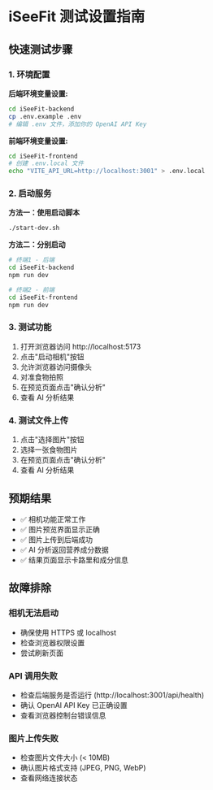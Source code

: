 # iSeeFit 测试设置指南

## 快速测试步骤

### 1. 环境配置

**后端环境变量设置:**
```bash
cd iSeeFit-backend
cp .env.example .env
# 编辑 .env 文件，添加你的 OpenAI API Key
```

**前端环境变量设置:**
```bash
cd iSeeFit-frontend
# 创建 .env.local 文件
echo "VITE_API_URL=http://localhost:3001" > .env.local
```

### 2. 启动服务

**方法一：使用启动脚本**
```bash
./start-dev.sh
```

**方法二：分别启动**
```bash
# 终端1 - 后端
cd iSeeFit-backend
npm run dev

# 终端2 - 前端  
cd iSeeFit-frontend
npm run dev
```

### 3. 测试功能

1. 打开浏览器访问 http://localhost:5173
2. 点击"启动相机"按钮
3. 允许浏览器访问摄像头
4. 对准食物拍照
5. 在预览页面点击"确认分析"
6. 查看 AI 分析结果

### 4. 测试文件上传

1. 点击"选择图片"按钮
2. 选择一张食物图片
3. 在预览页面点击"确认分析"
4. 查看 AI 分析结果

## 预期结果

- ✅ 相机功能正常工作
- ✅ 图片预览界面显示正确
- ✅ 图片上传到后端成功
- ✅ AI 分析返回营养成分数据
- ✅ 结果页面显示卡路里和成分信息

## 故障排除

### 相机无法启动
- 确保使用 HTTPS 或 localhost
- 检查浏览器权限设置
- 尝试刷新页面

### API 调用失败
- 检查后端服务是否运行 (http://localhost:3001/api/health)
- 确认 OpenAI API Key 已正确设置
- 查看浏览器控制台错误信息

### 图片上传失败
- 检查图片文件大小 (< 10MB)
- 确认图片格式支持 (JPEG, PNG, WebP)
- 查看网络连接状态
